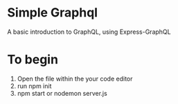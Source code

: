 # Simple Graphql
A basic introduction to GraphQL, using Express-GraphQL

# To begin
1) Open the file within the your code editor
2) run npm init
3) npm start or nodemon server.js

